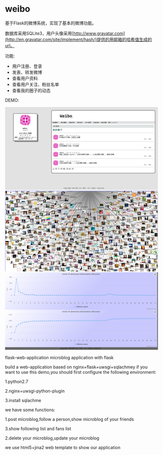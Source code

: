 weibo
========

基于Flask的微博系统，实现了基本的微博功能。

数据库采用SQLite3，用户头像采用[http://www.gravatar.com](http://en.gravatar.com/site/implement/hash/)提供的用邮箱的哈希值生成的url。

功能:

* 用户注册、登录
* 发表、转发微博
* 查看用户资料
* 查看用户关注、粉丝名单
* 查看我的圈子的动态

DEMO:

<img src="images/img1.png" alt="img1">
<img src="images/img2.png" alt="img2">
<img src="images/image3.png" alt="img3">

flask-web-application
microblog application with flask

build a web-application based on nginx+flask+uwsgi+sqlachmey if you want to use this demo,you should first configure the following environment:

1.python2.7

2.nginx+uwsgi-python-plugin

3.install sqlachme

we have some functions:

1.post microblog,follow a person,show microblog of your friends

3.show following list and fans list

2.delete your microblog,update your microblog

we use html5+jina2 web template to show our application